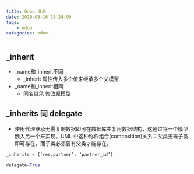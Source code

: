 ```yaml
---
title: Odoo 继承
date: 2019-09-16 19:24:00
tags:
    - odoo
categories: odoo
---
```


## _inherit

- _name和_inherit不同
  - _inherit 属性传入多个值来继承多个父模型
- _name和_inherit相同
  - 同名继承 修改原模型

## _inherits 同 delegate

- 使用代理继承无需复制数据即可在数据库中复用数据结构，这通过将一个模型嵌入另一个来实现。UML 中这种称作组合(composition)关系：父类无需子类即可存在，而子类必须要有父类才能存在。

```python
_inherits = {‘res.partner’: ‘partner_id’}

delegate=True
```
